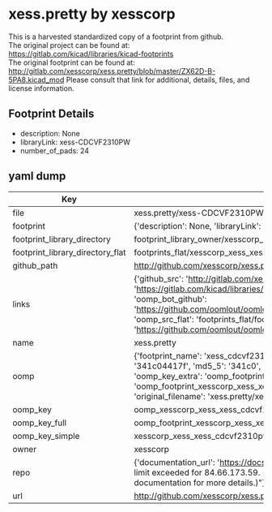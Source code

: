 # xess.pretty by xesscorp  
This is a harvested standardized copy of a footprint from github.  
The original project can be found at:  
https://gitlab.com/kicad/libraries/kicad-footprints  
The original footprint can be found at:
http://gitlab.com/xesscorp/xess.pretty/blob/master/ZX62D-B-5PA8.kicad_mod
Please consult that link for additional, details, files, and license information.  
## Footprint Details
* description: None  
* libraryLink: xess-CDCVF2310PW  
* number_of_pads: 24  
## yaml dump  
| Key | Value |  
| --- | --- |  
| file | xess.pretty/xess-CDCVF2310PW.kicad_mod |  
| footprint | {'description': None, 'libraryLink': 'xess-CDCVF2310PW', 'number_of_pads': 24} |  
| footprint_library_directory | footprint_library_owner/xesscorp_xess.pretty |  
| footprint_library_directory_flat | footprints_flat/xesscorp_xess_xess_cdcvf2310pw/working |  
| github_path | http://github.com/xesscorp/xess.pretty/blob/master/xess-CDCVF2310PW.kicad_mod |  
| links | {'github_src': 'http://gitlab.com/xesscorp/xess.pretty/blob/master/ZX62D-B-5PA8.kicad_mod', 'github_src_repo': 'https://gitlab.com/kicad/libraries/kicad-footprints', 'oomp_bot': 'footprints/xesscorp_xess_xess_cdcvf2310pw/working', 'oomp_bot_github': 'https://github.com/oomlout/oomlout_oomp_footprint_bot/tree/main/footprints/xesscorp_xess_xess_cdcvf2310pw/working', 'oomp_src_flat': 'footprints_flat/footprints_flat/xesscorp_xess_xess_cdcvf2310pw/working', 'oomp_src_flat_github': 'https://github.com/oomlout/oomlout_oomp_footprint_src/tree/main/footprints_flat/xesscorp_xess_xess_cdcvf2310pw/working'} |  
| name | xess.pretty |  
| oomp | {'footprint_name': 'xess_cdcvf2310pw', 'library_name': 'xess', 'md5': '341c04417f9b574bebb01b0f173117a9', 'md5_10': '341c04417f', 'md5_5': '341c0', 'md5_6': '341c04', 'oomp_key': 'oomp_xesscorp_xess_xess_cdcvf2310pw', 'oomp_key_extra': 'oomp_footprint_xesscorp_xess_xess_cdcvf2310pw', 'oomp_key_full': 'oomp_footprint_xesscorp_xess_xess_cdcvf2310pw_341c04', 'oomp_key_simple': 'xesscorp_xess_xess_cdcvf2310pw', 'original_filename': 'xess.pretty/xess-CDCVF2310PW.kicad_mod', 'owner_name': 'xesscorp'} |  
| oomp_key | oomp_xesscorp_xess_xess_cdcvf2310pw |  
| oomp_key_full | oomp_footprint_xesscorp_xess_xess_cdcvf2310pw |  
| oomp_key_simple | xesscorp_xess_xess_cdcvf2310pw |  
| owner | xesscorp |  
| repo | {'documentation_url': 'https://docs.github.com/rest/overview/resources-in-the-rest-api#rate-limiting', 'message': "API rate limit exceeded for 84.66.173.59. (But here's the good news: Authenticated requests get a higher rate limit. Check out the documentation for more details.)"} |  
| url | http://github.com/xesscorp/xess.pretty |  

